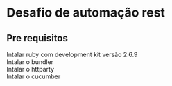 # Desafio de automação rest

## Pre requisitos

Intalar ruby com development kit versão 2.6.9 <br>
Intalar o bundler <br>
Intalar o httparty <br>
Intalar o cucumber <br>

